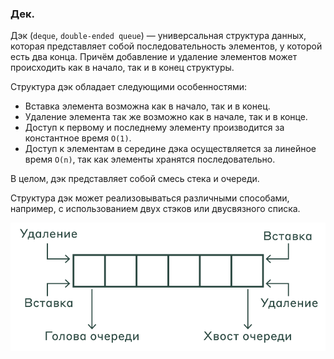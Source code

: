 ### Дек.

Дэк (`deque`, `double-ended queue`) — универсальная структура данных, которая представляет собой последовательность элементов,
у которой есть два конца. Причём добавление и удаление элементов может происходить как в начало, так и в конец структуры.

Структура дэк обладает следующими особенностями:

- Вставка элемента возможна как в начало, так и в конец.
- Удаление элемента так же возможно как в начале, так и в конце.
- Доступ к первому и последнему элементу производится за константное время `O(1)`.
- Доступ к элементам в середине дэка осуществляется за линейное время `O(n)`, так как элементы хранятся последовательно.

В целом, дэк представляет собой смесь стека и очереди.

Структура дэк может реализовываться различными способами, например, с использованием двух стэков или двусвязного списка.

![img.png](content%2Fimg.png)